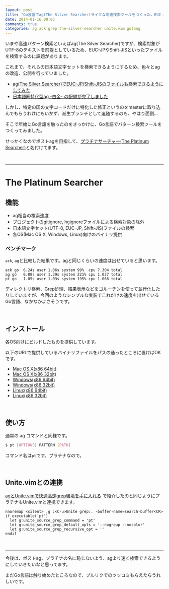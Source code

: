 ```yaml
---
layout: post
title: "Go言語でag(The Silver Searcher)ライクな高速検索ツールをつくった。EUC-JP/Shift-JISも検索できマス。"
date: 2014-01-16 00:05
comments: true
categories: ag ack grep the-silver-searcher unite.vim golang
---
```


いまや高速パターン検索といえばag(The Silver Searcher)ですが、検索対象がUTF-8のテキストを前提としているため、EUC-JPやShift-JISといったファイルを検索するのに課題があります。

これまで、それらの日本語文字セットを検索できるようにするため、色々とagの改造、公開を行っていました。

- [ag(The Silver Searcher)でEUC-JP/Shift-JISのファイルも検索できるようにしてみた](http://blog.monochromegane.com/blog/2013/09/15/the-silver-searcher-detects-japanese-char-set/)
- [日本語圏特化型ag -白金- の配備が完了しました](http://blog.monochromegane.com/blog/2013/09/23/sg-spec/)

しかし、特定の国の文字コードだけに特化した修正というのをmasterに取り込んでもらうわけにもいかず、派生ブランチとして追随するのも、やはり面倒...

そこで年始にGo言語を触ったのをきっかけに、Go言語でパターン検索ツールをつくってみました。

せっかくなのでポストagを目指して、[プラチナサーチャー(The Platinum Searcher)](https://github.com/monochromegane/the_platinum_searcher)と名付けてます。

<br />
<hr />

# The Platinum Searcher

## 機能

- ag相当の検索速度
- プロジェクトのgitignore, hgignoreファイルによる検索対象の除外
- 日本語文字セット(UTF-8, EUC-JP, Shift-JIS)ファイルの検索
- 各OS(Mac OS X, Windows, Linux)向けのバイナリ提供

### ベンチマーク

`ack`, `ag`と比較した結果です。agと同じくらいの速度は出せていると思います。

```
ack go  6.24s user 1.06s system 99%  cpu 7.304 total
ag go   0.88s user 1.39s system 221% cpu 1.027 total
pt go   1.05s user 1.03s system 195% cpu 1.066 total
```

ディレクトリ検索、Grep処理、結果表示などをゴルーチンを使って並行化したりしていますが、今回のようなシンプルな実装でこれだけの速度を出せているGo言語、なかなかよさそうです。


<br />

## インストール

各OS向けにビルドしたものを提供しています。

以下のURLで提供しているバイナリファイルをパスの通ったところに置けばOKです。

- [Mac OS X(x86 64bit)](https://drone.io/github.com/monochromegane/the_platinum_searcher/files/artifacts/bin/darwin_amd64/pt)
- [Mac OS X(x86 32bit)](https://drone.io/github.com/monochromegane/the_platinum_searcher/files/artifacts/bin/darwin_i386/pt)
- [Windows(x86 64bit)](https://drone.io/github.com/monochromegane/the_platinum_searcher/files/artifacts/bin/windows_amd64/pt.exe)
- [Windows(x86 32bit)](https://drone.io/github.com/monochromegane/the_platinum_searcher/files/artifacts/bin/windows_i386/pt.exe)
- [Linux(x86 64bit)](https://drone.io/github.com/monochromegane/the_platinum_searcher/files/artifacts/bin/linux_amd64/pt)
- [Linux(x86 32bit)](https://drone.io/github.com/monochromegane/the_platinum_searcher/files/artifacts/bin/linux_i386/pt)

<br />

## 使い方

通常の ag コマンドと同様です。

```sh
$ pt [OPTIONS] PATTERN [PATH]
```

コマンド名は`pt`です。プラチナなので。

<br />

## Unite.vimとの連携

[agとUnite.vimで快適高速grep環境を手に入れる](http://blog.monochromegane.com/blog/2013/09/18/ag-and-unite/) で紹介したのと同じようにプラチナもUnite.vimと連携できます。

```vim
nnoremap <silent> ,g :<C-u>Unite grep:. -buffer-name=search-buffer<CR>
if executable('pt')
  let g:unite_source_grep_command = 'pt'
  let g:unite_source_grep_default_opts = '--nogroup --nocolor'
  let g:unite_source_grep_recursive_opt = ''
endif
```

<br />
<hr />

今後は、ポストag、プラチナの名に恥じないよう、agより速く検索できるようにしていきたいなと思ってます。

まだGo言語は触り始めたところなので、プルリクでのツッコミもらえたらうれしいです。

